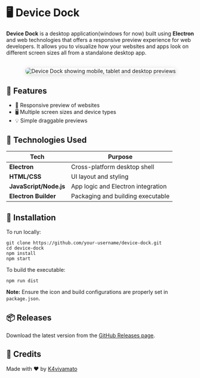 <!DOCTYPE html>
<html lang="en">
<head>
  <meta charset="UTF-8" />
  <meta name="viewport" content="width=device-width, initial-scale=1.0"/>
  
</head>
<body>

  <h1>🖥️ Device Dock</h1>

  <p><strong>Device Dock</strong> is a desktop application(windows for now) built using <strong>Electron</strong> and web technologies that offers a responsive preview experience for web developers. It allows you to visualize how your websites and apps look on different screen sizes all from a standalone desktop app.</p>

   <div style="text-align:center; margin:2rem 0;">
    <img
      src="https://github.com/user-attachments/assets/07d1ca83-6620-4dbc-9918-4f7a0926c770"
      alt="Device Dock showing mobile, tablet and desktop previews"
      style="max-width:100%; border-radius:8px; box-shadow:0 2px 12px rgba(0,0,0,0.15);"
    />
  </div>

  <h2>🧩 Features</h2>
  <ul>
    <li>🔄 Responsive preview of websites</li>
    <li>🖥️ Multiple screen sizes and device types</li>
    <li>💡 Simple draggable previews</li>
  </ul>

  <h2>🚀 Technologies Used</h2>
  <table>
    <thead>
      <tr>
        <th>Tech</th>
        <th>Purpose</th>
      </tr>
    </thead>
    <tbody>
      <tr>
        <td><strong>Electron</strong></td>
        <td>Cross-platform desktop shell</td>
      </tr>
      <tr>
        <td><strong>HTML/CSS</strong></td>
        <td>UI layout and styling</td>
      </tr>
      <tr>
        <td><strong>JavaScript/Node.js</strong></td>
        <td>App logic and Electron integration</td>
      </tr>
      <tr>
        <td><strong>Electron Builder</strong></td>
        <td>Packaging and building executable</td>
      </tr>
    </tbody>
  </table>

  <h2>📁 Installation</h2>
  <p>To run locally:</p>
  <pre><code>git clone https://github.com/your-username/device-dock.git
cd device-dock
npm install
npm start</code></pre>

  <p>To build the executable:</p>
  <pre><code>npm run dist</code></pre>

  <p><strong>Note:</strong> Ensure the icon and build configurations are properly set in <code>package.json</code>.</p>

  <h2>📦 Releases</h2>
  <p>Download the latest version from the <a href="https://github.com/K4viyamato/Device-dock/releases/tag/v1.0.1">GitHub Releases page</a>.</p>

  <h2>🙌 Credits</h2>
  <p>Made with ❤️ by <a href="https://github.com/K4viyamato">K4viyamato</a></p>

</body>
</html>
